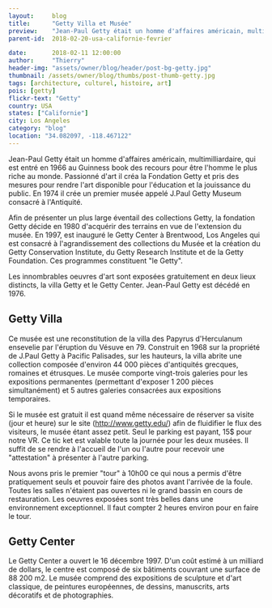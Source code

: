 ```yaml
---
layout:     blog
title:      "Getty Villa et Musée"
preview:    "Jean-Paul Getty était un homme d'affaires américain, multimilliardaire, qui est entré en 1966 au Guinness book des recours pour être l'homme le plus riche au monde... "
parent-id:  2018-02-20-usa-californie-fevrier

date:       2018-02-11 12:00:00
author:     "Thierry"
header-img: "assets/owner/blog/header/post-bg-getty.jpg"
thumbnail: /assets/owner/blog/thumbs/post-thumb-getty.jpg
tags: [architecture, culturel, histoire, art]
pois: [getty]
flickr-text: "Getty"
country: USA 
states: ["Californie"]
city: Los Angeles
category: "blog"
location: "34.082097, -118.467122"
---
```


Jean-Paul Getty était un homme d'affaires américain, multimilliardaire, qui est entré en 1966 au Guinness book des recours pour être l'homme le plus riche au monde. Passionné d'art il créa la Fondation Getty et pris des mesures pour rendre l'art disponible pour l'éducation et la jouissance du public. En 1974 il crée un premier musée appelé J.Paul Getty Museum consacré à l'Antiquité. 

Afin de présenter un plus large éventail des collections Getty, la fondation Getty décide en 1980 d'acquérir des terrains en vue de l'extension du musée. En 1997, est inauguré le Getty Center à Brentwood, Los Angeles qui est consacré à l'agrandissement des collections du Musée et la création du Getty Conservation Institute, du Getty Research Institute et de la Getty Foundation. Ces programmes constituent "le Getty".

Les innombrables oeuvres d'art sont exposées gratuitement en deux lieux distincts, la villa Getty et le Getty Center. Jean-Paul Getty est décédé en 1976.

## Getty Villa

Ce musée est une reconstitution de la villa des Papyrus d'Herculanum ensevelie par l'éruption du Vésuve en 79. Construit en 1968 sur la propriété de J.Paul Getty à Pacific Palisades, sur les hauteurs, la villa abrite une collection composée d'environ 44 000 pièces d'antiquités grecques, romaines et étrusques. Le musée comporte vingt-trois galeries pour les expositions permanentes (permettant d'exposer 1 200 pièces simultanément) et 5 autres galeries consacrées aux expositions temporaires.  

Si le musée est gratuit il est quand même nécessaire de réserver sa visite (jour et heure) sur le site (http://www.getty.edu/) afin de fluidifier le flux des visiteurs, le musée étant assez petit. Seul le parking est payant, 15$ pour notre VR. Ce tic ket est valable toute la journée pour les deux musées. Il suffit de se rendre à l'accueil de l'un ou l'autre pour recevoir une "attestation" à présenter à l'autre parking.  

Nous avons pris le premier "tour" à 10h00 ce qui nous a permis d'être pratiquement seuls et pouvoir faire des photos avant l'arrivée de la foule. Toutes les salles n'étaient pas ouvertes ni le grand bassin en cours de restauration. Les oeuvres exposées sont très belles dans une environnement exceptionnel. Il faut compter 2 heures environ pour en faire le tour.



## Getty Center

Le Getty Center a ouvert le 16 décembre 1997. D'un coût estimé à un milliard de dollars, le centre est composé de six bâtiments couvrant une surface de 88 200 m2. Le musée comprend des expositions de sculpture et d'art classique, de peintures européennes, de dessins, manuscrits, arts décoratifs et de photographies.

